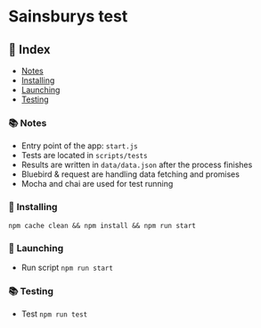 Sainsburys test
====

## 📕 Index
* [Notes](#notes)
* [Installing](#installing)
* [Launching](#launching)
* [Testing](#testing)

### 📚 <a name="notes">Notes</a>
* Entry point of the app: `start.js`
* Tests are located in `scripts/tests`
* Results are written in `data/data.json` after the process finishes
* Bluebird & request are handling data fetching and promises
* Mocha and chai are used for test running

### 💪 <a name="installing">Installing</a>
```node
npm cache clean && npm install && npm run start
```

### 🚀 <a name="launching">Launching</a>
* Run script `npm run start`

### 📚 <a name="testing">Testing</a>
* Test  `npm run test`
